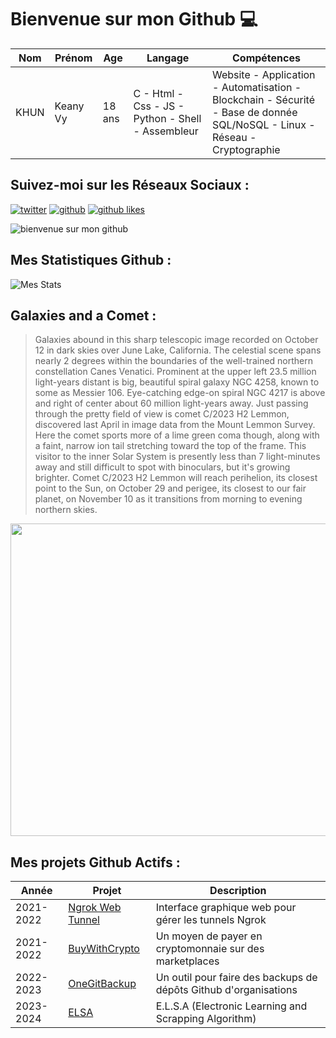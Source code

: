 # Bienvenue sur mon Github 💻
| Nom | Prénom | Age | Langage | Compétences |
|---  |---     |---  |---      |---
| KHUN | Keany Vy | 18 ans | C - Html - Css - JS - Python - Shell - Assembleur | Website - Application - Automatisation - Blockchain - Sécurité - Base de donnée SQL/NoSQL - Linux - Réseau - Cryptographie |

## Suivez-moi sur les Réseaux Sociaux :
[![twitter](https://img.shields.io/twitter/follow/thisiskeanyvy?style=social)](https://twitter.com/thisiskeanyvy)
[![github](https://img.shields.io/github/followers/thisiskeanyvy?style=social)](https://github.com/thisiskeanyvy?tab=followers)
[![github likes](https://img.shields.io/github/stars/thisiskeanyvy?style=social)](https://github.com/thisiskeanyvy)

![bienvenue sur mon github](https://thisiskeanyvy-hosting.pages.dev/banner.gif)

## Mes Statistiques Github :
![Mes Stats](https://github-readme-stats.vercel.app/api?username=thisiskeanyvy&show_icons=true&theme=radical)

## Galaxies and a Comet :

> Galaxies abound in this sharp telescopic image recorded on October 12 in dark skies over June Lake, California. The celestial scene spans nearly 2 degrees within the boundaries of the well-trained northern constellation Canes Venatici. Prominent at the upper left 23.5 million light-years distant is big, beautiful spiral galaxy NGC 4258, known to some as Messier 106. Eye-catching edge-on spiral NGC 4217 is above and right of center about 60 million light-years away. Just passing through the pretty field of view is comet C/2023 H2 Lemmon, discovered last April in image data from the Mount Lemmon Survey. Here the comet sports more of a lime green coma though, along with a faint, narrow ion tail stretching toward the top of the frame. This visitor to the inner Solar System is presently less than 7 light-minutes away and still difficult to spot with binoculars, but it's growing brighter. Comet C/2023 H2 Lemmon will reach perihelion, its closest point to the Sun, on October 29 and perigee, its closest to our fair planet, on November 10 as it transitions from morning to evening northern skies.

<img src='https://apod.nasa.gov/apod/image/2310/C2023H2LemmonGalaxies1024.jpg' width="800" height="500"/>

## Mes projets Github Actifs :
| Année | Projet | Description |
|---   |---     |---          |
| 2021-2022 | [Ngrok Web Tunnel](https://github.com/thisiskeanyvy/ngrok-web-manager) | Interface graphique web pour gérer les tunnels Ngrok |
| 2021-2022 | [BuyWithCrypto](https://github.com/BuyWithCrypto) | Un moyen de payer en cryptomonnaie sur des marketplaces |
| 2022-2023 | [OneGitBackup](https://github.com/BuyWithCrypto/OneGitBackup) | Un outil pour faire des backups de dépôts Github d'organisations |
| 2023-2024 | [ELSA](https://github.com/thisiskeanyvy/ELSA) | E.L.S.A (Electronic Learning and Scrapping Algorithm) |